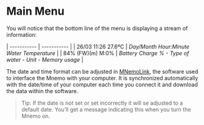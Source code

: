 # Main Menu

You will notice that the bottom line of the menu is displaying a stream of  information:

| ----------- | ----------- |
| 26/03 11:26 27.6ºC | _Day/Month  Hour:Minute Water Temperature_ |
| 84% (FW)(m) M:0% | _Battery Charge %  - Type of water - Unit - Memory usage_ |

 
The date and time format can be adjusted in [MNemoLink](https://www.arianesline.com/mnemo/), the software used to interface the Mnemo with your computer. 
It is synchronized automatically with the date/time of your computer each time you connect it and download the data within the software.
>Tip: If the date is not set or set incorrectly it will se adjusted to a default date. You’ll get a message indicating this when you turn the Mnemo on.